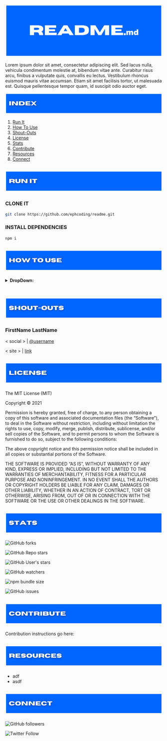 ![project's section banner](./assets/readme_title.png)

Lorem ipsum dolor sit amet, consectetur adipiscing elit. Sed lacus nulla, vehicula condimentum molestie at, bibendum vitae ante. Curabitur risus arcu, finibus a vulputate quis, convallis eu lectus. Vestibulum rhoncus euismod mauris vitae accumsan. Etiam sit amet facilisis tortor, ut malesuada est. Quisque pellentesque tempor quam, id suscipit odio auctor eget.

![index section banner](./assets/readme_index.png)

1. [Run It](#run-it)
1. [How To Use](#how-to-use)
1. [Shout-Outs](#shout-outs)
1. [License](#license)
1. [Stats](#stats)
1. [Contribute](#contribute)
1. [Resources](#resources)
1. [Connect](#connect)

<h2 id='run-it' align='center'>
<img alt='readme template run it section banner' src='./assets/readme_run-it.png'>
</h2>

### **CLONE IT**

```zsh
git clone https://github.com/ephcoding/readme.git
```

### **INSTALL DEPENDENCIES**

```zsh
npm i
```

<h2 id='how-to-use' align='center'>
<img alt='readme template run it section banner' src='./assets/readme_how-to-use.png'>
</h2>

<details>
<summary><strong>DropDown:</strong></summary>

- notes for days...

</details>

<br>

<h2 id='shout-outs' align='center'>
<img alt='readme template run it section banner' src='./assets/readme_shout-outs.png'>
</h2>

### **FirstName LastName**

\< social \> | [@username](https://some.address)

\< site \> | [link](https://some.address)

<h2 id='license' align='center'>
<img alt='readme template run it section banner' src='./assets/readme_license.png'>
</h2>

The MIT License (MIT)

Copyright © 2021 <copyright holders>

Permission is hereby granted, free of charge, to any person obtaining a copy of this software and associated documentation files (the “Software”), to deal in the Software without restriction, including without limitation the rights to use, copy, modify, merge, publish, distribute, sublicense, and/or sell copies of the Software, and to permit persons to whom the Software is furnished to do so, subject to the following conditions:

The above copyright notice and this permission notice shall be included in all copies or substantial portions of the Software.

THE SOFTWARE IS PROVIDED “AS IS”, WITHOUT WARRANTY OF ANY KIND, EXPRESS OR IMPLIED, INCLUDING BUT NOT LIMITED TO THE WARRANTIES OF MERCHANTABILITY, FITNESS FOR A PARTICULAR PURPOSE AND NONINFRINGEMENT. IN NO EVENT SHALL THE AUTHORS OR COPYRIGHT HOLDERS BE LIABLE FOR ANY CLAIM, DAMAGES OR OTHER LIABILITY, WHETHER IN AN ACTION OF CONTRACT, TORT OR OTHERWISE, ARISING FROM, OUT OF OR IN CONNECTION WITH THE SOFTWARE OR THE USE OR OTHER DEALINGS IN THE SOFTWARE.

<h2 id='stats' align='center'>
<img alt='readme template run it section banner' src='./assets/readme_stats.png'>
</h2>

![GitHub forks](https://img.shields.io/github/forks/ephcoding/readme?label=Fork&style=social)

![GitHub Repo stars](https://img.shields.io/github/stars/ephcoding/readme?label=Star%20Repo&style=social)

![GitHub User's stars](https://img.shields.io/github/stars/ephcoding?label=Star%20ephcoding&style=social)

![GitHub watchers](https://img.shields.io/github/watchers/ephcoding/readme?label=watch%20repo&style=social)

![npm bundle size](https://img.shields.io/bundlephobia/min/readme)

![GitHub issues](https://img.shields.io/github/issues/ephcoding/readme)

<h2 id='contribute' align='center'>
<img alt='readme template contribute section banner' src='./assets/readme_contribute.png'>
</h2>

Contribution instructions go here:

<h2 id='resources' align='center'>
<img alt='readme template resources section banner' src='./assets/readme_resources.png'>
</h2>

- adf
- asdf

<h2 id='connect' align='center'>
<img alt='readme template connect section banner' src='./assets/readme_connect.png'>
</h2>

[]()

![GitHub followers](https://img.shields.io/github/followers/ephcoding?label=Follow&style=social)

![Twitter Follow](https://img.shields.io/twitter/follow/ephcoding?label=Follow&style=social)
